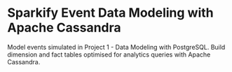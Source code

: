 # Sparkify Event Data Modeling with Apache Cassandra

Model events simulated in Project 1 - Data Modeling with PostgreSQL. Build dimension and fact tables optimised for analytics queries with Apache Cassandra.

